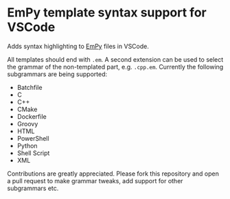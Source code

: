 # EmPy template syntax support for VSCode

Adds syntax highlighting to [EmPy](http://www.alcyone.com/software/empy/) files in VSCode.

All templates should end with `.em`.
A second extension can be used to select the grammar of the non-templated part, e.g. `.cpp.em`.
Currently the following subgrammars are being supported:

* Batchfile
* C
* C++
* CMake
* Dockerfile
* Groovy
* HTML
* PowerShell
* Python
* Shell Script
* XML

Contributions are greatly appreciated.
Please fork this repository and open a pull request to make grammar tweaks, add support for other subgrammars etc.

